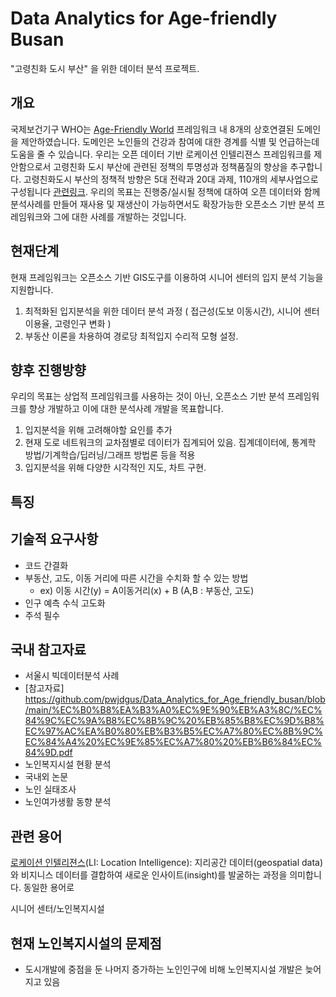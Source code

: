 # Data Analytics for Age-friendly Busan
"고령친화 도시 부산" 을 위한 데이터 분석 프로젝트.

## 개요
국제보건기구 WHO는 [Age-Friendly World](https://extranet.who.int/agefriendlyworld/age-friendly-cities-framework/) 프레임워크 내 8개의 상호연결된 도메인을 제안하였습니다. 도메인은 노인들의 건강과 참여에 대한 경계를 식별 및 언급하는데 도움을 줄 수 있습니다. 우리는 오픈 데이터 기반 로케이션 인텔리젼스 프레임워크를 제안함으로서 고령친화 도시 부산에 관련된 정책의 투명성과 정책품질의 향상을 추구합니다. 고령친화도시 부산의 정책적 방향은 5대 전략과 20대 과제, 110개의 세부사업으로 구성됩니다 [관련링크](http://afc.bswdi.re.kr/Main.do). 우리의 목표는 진행중/실시될 정책에 대하여 오픈 데이터와 함께 분석사례를 만들어 재사용 및 재생산이 가능하면서도 확장가능한 오픈소스 기반 분석 프레임워크와 그에 대한 사례를 개발하는 것입니다.

## 현재단계
현재 프레임워크는 오픈소스 기반 GIS도구를 이용하여 시니어 센터의 입지 분석 기능을 지원합니다. 
1. 최적화된 입지분석을 위한 데이터 분석 과정 ( 접근성(도보 이동시간), 시니어 센터 이용율, 고령인구 변화 )
2. 부동산 이론을 차용하여 경로당 최적입지 수리적 모형 설정.

## 향후 진행방향
우리의 목표는 상업적 프레임워크를 사용하는 것이 아닌, 오픈소스 기반 분석 프레임워크를 향상 개발하고 이에 대한 분석사례 개발을 목표합니다.
1. 입지분석을 위해 고려해야할 요인를 추가
2. 현재 도로 네트워크의 교차점별로 데이터가 집계되어 있음. 집계데이터에, 통계학 방법/기계학습/딥러닝/그래프 방법론 등을 적용
3. 입지분석을 위해 다양한 시각적인 지도, 차트 구현.

## 특징


## 기술적 요구사항
- 코드 간결화
- 부동산, 고도, 이동 거리에 따른 시간을 수치화 할 수 있는 방법 
  - ex) 이동 시간(y) = A이동거리(x) + B (A,B : 부동산, 고도)
- 인구 예측 수식 고도화
- 주석 필수

## 국내 참고자료
- 서울시 빅데이터분석 사례 
- [참고자료] https://github.com/pwjdgus/Data_Analytics_for_Age_friendly_busan/blob/main/%EC%B0%B8%EA%B3%A0%EC%9E%90%EB%A3%8C/%EC%84%9C%EC%9A%B8%EC%8B%9C%20%EB%85%B8%EC%9D%B8%EC%97%AC%EA%B0%80%EB%B3%B5%EC%A7%80%EC%8B%9C%EC%84%A4%20%EC%9E%85%EC%A7%80%20%EB%B6%84%EC%84%9D.pdf
- 노인복지시설 현황 분석
- 국내외 논문
- 노인 실태조사
- 노인여가생활 동향 분석

## 관련 용어
[로케이션 인텔리젼스](https://www.esri.com/en-us/location-intelligence)(LI: Location Intelligence): 지리공간 데이터(geospatial data)와 비지니스 데이터를 결합하여 새로운 인사이트(insight)를 발굴하는 과정을 의미합니다. 동일한 용어로 

시니어 센터/노인복지시설

## 현재 노인복지시설의 문제점
- 도시개발에 중점을 둔 나머지 증가하는 노인인구에 비해 노인복지시설 개발은 늦어지고 있음
